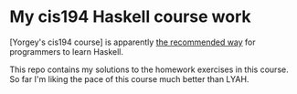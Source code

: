 # My cis194 Haskell course work

[Yorgey's cis194 course] is apparently
[the recommended way](https://github.com/bitemyapp/learnhaskell#primary-courses)
for programmers to learn Haskell.

This repo contains my solutions to the homework exercises in this
course. So far I'm liking the pace of this course much better than
LYAH.
